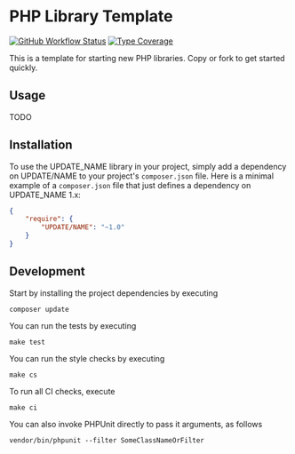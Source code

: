 # PHP Library Template

[![GitHub Workflow Status](https://img.shields.io/github/workflow/status/JeroenDeDauw/new-php-library/CI)](https://github.com/JeroenDeDauw/new-php-library/actions?query=workflow%3ACI)
[![Type Coverage](https://shepherd.dev/github/JeroenDeDauw/new-php-library/coverage.svg)](https://shepherd.dev/github/JeroenDeDauw/new-php-library)

This is a template for starting new PHP libraries. Copy or fork to get started quickly.

## Usage

TODO

## Installation

To use the UPDATE_NAME library in your project, simply add a dependency on UPDATE/NAME
to your project's `composer.json` file. Here is a minimal example of a `composer.json`
file that just defines a dependency on UPDATE_NAME 1.x:

```json
{
    "require": {
        "UPDATE/NAME": "~1.0"
    }
}
```

## Development

Start by installing the project dependencies by executing

    composer update

You can run the tests by executing

    make test
    
You can run the style checks by executing

    make cs
    
To run all CI checks, execute

    make ci
    
You can also invoke PHPUnit directly to pass it arguments, as follows

    vendor/bin/phpunit --filter SomeClassNameOrFilter
